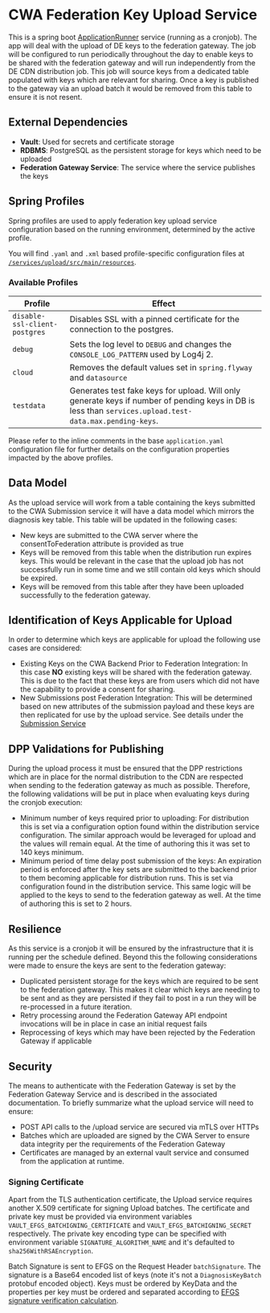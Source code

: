 # CWA Federation Key Upload Service

This is a spring boot [ApplicationRunner](https://docs.spring.io/spring-boot/docs/current/api/org/springframework/boot/ApplicationRunner.html) service (running as a cronjob). The app will deal with the upload of DE keys to the federation gateway. The job will be configured to run periodically throughout the day to enable keys to be shared with the federation gateway and will run independently from the DE CDN distribution job. This job will source keys from a dedicated table populated with keys which are relevant for sharing. Once a key is published to the gateway via an upload batch it would be removed from this table to ensure it is not resent.

## External Dependencies

- **Vault**: Used for secrets and certificate storage
- **RDBMS**: PostgreSQL as the persistent storage for keys which need to be uploaded
- **Federation Gateway Service**: The service where the service publishes the keys

## Spring Profiles

Spring profiles are used to apply federation key upload service configuration based on the running environment, determined by the active profile.

You will find `.yaml` and `.xml` based profile-specific configuration files at [`/services/upload/src/main/resources`](/services/upload/src/main/resources).

### Available Profiles

Profile                                           | Effect
--------------------------------------------------|-------------
`disable-ssl-client-postgres`                     | Disables SSL with a pinned certificate for the connection to the postgres.
`debug`                                           | Sets the log level to `DEBUG` and changes the `CONSOLE_LOG_PATTERN` used by Log4j 2.
`cloud`                                           | Removes the default values set in `spring.flyway` and `datasource`
`testdata`                                        | Generates test fake keys for upload. Will only generate keys if number of pending keys in DB is less than `services.upload.test-data.max.pending-keys`.

Please refer to the inline comments in the base `application.yaml` configuration file for further details on the configuration properties impacted by the above profiles.

## Data Model

As the upload service will work from a table containing the keys submitted to the CWA Submission service it will have a data model which mirrors the diagnosis key table. This table will be updated in the following cases:

- New keys are submitted to the CWA server where the consentToFederation attribute is provided as true
- Keys will be removed from this table when the distribution run expires keys. This would be relevant in the case that the upload job has not successfully run in some time and we still contain old keys which should be expired.
- Keys will be removed from this table after they have been uploaded successfully to the federation gateway.

## Identification of Keys Applicable for Upload

In order to determine which keys are applicable for upload the following use cases are considered:

- Existing Keys on the CWA Backend Prior to Federation Integration: In this case **NO** existing keys will be shared with the federation gateway. This is due to the fact that these keys are from users which did not have the capability to provide a consent for sharing.
- New Submissions post Federation Integration: This will be determined based on new attributes of the submission payload and these keys are then replicated for use by the upload service. See details under the [Submission Service](./SUBMISSION.md)

## DPP Validations for Publishing

During the upload process it must be ensured that the DPP restrictions which are in place for the normal distribution to the CDN are respected when sending to the federation gateway as much as possible. Therefore, the following validations will be put in place when evaluating keys during the cronjob execution:

- Minimum number of keys required prior to uploading: For distribution this is set via a configuration option found within the distribution service configuration. The similar approach would be leveraged for upload and the values will remain equal. At the time of authoring this it was set to 140 keys minimum.
- Minimum period of time delay post submission of the keys: An expiration period is enforced after the key sets are submitted to the backend prior to them becoming applicable for distribution runs. This is set via configuration found in the distribution service. This same logic will be applied to the keys to send to the federation gateway as well. At the time of authoring this is set to 2 hours.

## Resilience

As this service is a cronjob it will be ensured by the infrastructure that it is running per the schedule defined. Beyond this the following considerations were made to ensure the keys are sent to the federation gateway:

- Duplicated persistent storage for the keys which are required to be sent to the federation gateway. This makes it clear which keys are needing to be sent and as they are persisted if they fail to post in a run they will be re-processed in a future iteration.
- Retry processing around the Federation Gateway API endpoint invocations will be in place in case an initial request fails
- Reprocessing of keys which may have been rejected by the Federation Gateway if applicable

## Security

The means to authenticate with the Federation Gateway is set by the Federation Gateway Service and is described in the associated documentation. To briefly summarize what the upload service will need to ensure:

- POST API calls to the /upload service are secured via mTLS over HTTPs
- Batches which are uploaded are signed by the CWA Server to ensure data integrity per the requirements of the Federation Gateway
- Certificates are managed by an external vault service and consumed from the application at runtime.

### Signing Certificate

Apart from the TLS authentication certificate, the Upload service requires another X.509 certificate for signing Upload batches. The certificate and private key must be provided via environment variables `VAULT_EFGS_BATCHIGNING_CERTIFICATE` and `VAULT_EFGS_BATCHIGNING_SECRET` respectively. The private key encoding type can be specified with environment variable `SIGNATURE_ALGORITHM_NAME` and it's defaulted to `sha256WithRSAEncryption`.

Batch Signature is sent to EFGS on the Request Header `batchSignature`. The signature is a Base64 encoded list of keys (note it's not a `DiagnosisKeyBatch` protobuf encoded object). Keys must be ordered by KeyData and the properties per key must be ordered and separated according to [EFGS signature verification calculation](https://github.com/eu-federation-gateway-service/efgs-federation-gateway/blob/HEAD/docs/software-design-federation-gateway-service.md#32-signature-verification).
